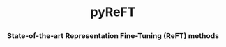 <h1 align="center"> <p>pyReFT</p></h1>
<h3 align="center">
    <p>State-of-the-art Representation Fine-Tuning (ReFT) methods</p>
</h3>
